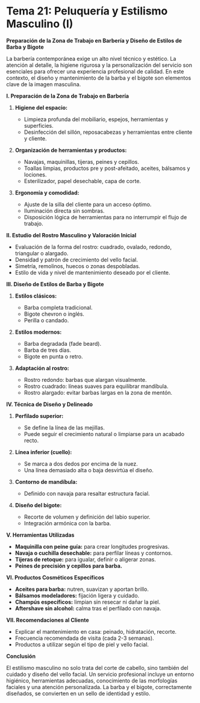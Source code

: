 # Tema 21: Peluquería y Estilismo Masculino (I)

**Preparación de la Zona de Trabajo en Barbería y Diseño de Estilos de Barba y Bigote**

La barbería contemporánea exige un alto nivel técnico y estético. La atención al detalle, la higiene rigurosa y la personalización del servicio son esenciales para ofrecer una experiencia profesional de calidad. En este contexto, el diseño y mantenimiento de la barba y el bigote son elementos clave de la imagen masculina.

**I. Preparación de la Zona de Trabajo en Barbería**

1. **Higiene del espacio:**
   - Limpieza profunda del mobiliario, espejos, herramientas y superficies.
   - Desinfección del sillón, reposacabezas y herramientas entre cliente y cliente.

2. **Organización de herramientas y productos:**
   - Navajas, maquinillas, tijeras, peines y cepillos.
   - Toallas limpias, productos pre y post-afeitado, aceites, bálsamos y lociones.
   - Esterilizador, papel desechable, capa de corte.

3. **Ergonomía y comodidad:**
   - Ajuste de la silla del cliente para un acceso óptimo.
   - Iluminación directa sin sombras.
   - Disposición lógica de herramientas para no interrumpir el flujo de trabajo.

**II. Estudio del Rostro Masculino y Valoración Inicial**

- Evaluación de la forma del rostro: cuadrado, ovalado, redondo, triangular o alargado.
- Densidad y patrón de crecimiento del vello facial.
- Simetría, remolinos, huecos o zonas despobladas.
- Estilo de vida y nivel de mantenimiento deseado por el cliente.

**III. Diseño de Estilos de Barba y Bigote**

1. **Estilos clásicos:**
   - Barba completa tradicional.
   - Bigote chevron o inglés.
   - Perilla o candado.

2. **Estilos modernos:**
   - Barba degradada (fade beard).
   - Barba de tres días.
   - Bigote en punta o retro.

3. **Adaptación al rostro:**
   - Rostro redondo: barbas que alargan visualmente.
   - Rostro cuadrado: líneas suaves para equilibrar mandíbula.
   - Rostro alargado: evitar barbas largas en la zona de mentón.

**IV. Técnica de Diseño y Delineado**

1. **Perfilado superior:**
   - Se define la línea de las mejillas.
   - Puede seguir el crecimiento natural o limpiarse para un acabado recto.

2. **Línea inferior (cuello):**
   - Se marca a dos dedos por encima de la nuez.
   - Una línea demasiado alta o baja desvirtúa el diseño.

3. **Contorno de mandíbula:**
   - Definido con navaja para resaltar estructura facial.

4. **Diseño del bigote:**
   - Recorte de volumen y definición del labio superior.
   - Integración armónica con la barba.

**V. Herramientas Utilizadas**

- **Maquinilla con peine guía:** para crear longitudes progresivas.
- **Navaja o cuchilla desechable:** para perfilar líneas y contornos.
- **Tijeras de retoque:** para igualar, definir o aligerar zonas.
- **Peines de precisión y cepillos para barba.**

**VI. Productos Cosméticos Específicos**

- **Aceites para barba:** nutren, suavizan y aportan brillo.
- **Bálsamos modeladores:** fijación ligera y cuidado.
- **Champús específicos:** limpian sin resecar ni dañar la piel.
- **Aftershave sin alcohol:** calma tras el perfilado con navaja.

**VII. Recomendaciones al Cliente**

- Explicar el mantenimiento en casa: peinado, hidratación, recorte.
- Frecuencia recomendada de visita (cada 2-3 semanas).
- Productos a utilizar según el tipo de piel y vello facial.

**Conclusión**

El estilismo masculino no solo trata del corte de cabello, sino también del cuidado y diseño del vello facial. Un servicio profesional incluye un entorno higiénico, herramientas adecuadas, conocimiento de las morfologías faciales y una atención personalizada. La barba y el bigote, correctamente diseñados, se convierten en un sello de identidad y estilo.
